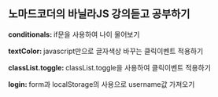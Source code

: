 <h2>노마드코더의 바닐라JS 강의듣고 공부하기</h2>

<p><strong>conditionals: </strong>if문을 사용하여 나이 물어보기</p>
<p><strong>textColor: </strong>javascript만으로 글자색상 바꾸는 클릭이벤트 적용하기</p>
<p><strong>classList.toggle: </strong>classList.toggle을 사용하여 클릭이벤트 적용하기</p>
<p><strong>login: </strong>form과 localStorage의 사용으로 username값 가져오기</p>
